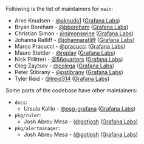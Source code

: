 Following is the list of maintainers for `main`:

- Arve Knudsen - [@aknuds1](https://github.com/aknuds1) ([Grafana Labs](https://grafana.com/))
- Bryan Boreham - [@bboreham](https://github.com/bboreham) ([Grafana Labs](https://grafana.com/))
- Christian Simon - [@simonswine](https://github.com/simonswine) ([Grafana Labs](https://grafana.com/))
- Johanna Ratliff - [@johannaratliff](https://github.com/johannaratliff) ([Grafana Labs](https://grafana.com/))
- Marco Pracucci - [@pracucci](https://github.com/pracucci) ([Grafana Labs](https://grafana.com/))
- Mauro Stettler - [@replay](https://github.com/replay) ([Grafana Labs](https://grafana.com/))
- Nick Pillitteri - [@56quarters](https://github.com/56quarters) ([Grafana Labs](https://grafana.com/))
- Oleg Zaytsev - [@colega](https://github.com/colega) ([Grafana Labs](https://grafana.com/))
- Peter Štibraný - [@pstibrany](https://github.com/pstibrany) ([Grafana Labs](https://grafana.com/))
- Tyler Reid - [@treid314](https://github.com/treid314) ([Grafana Labs](https://grafana.com/))

Some parts of the codebase have other maintainers:

- `docs`:
  - Ursula Kallio - [@osg-grafana](https://github.com/osg-grafana) ([Grafana Labs](https://grafana.com/))
- `pkg/ruler`:
  - Josh Abreu Mesa - ([@gotjosh](https://github.com/gotjosh) ([Grafana Labs](https://grafana.com/))
- `pkg/alertmanager`:
  - Josh Abreu Mesa - ([@gotjosh](https://github.com/gotjosh) ([Grafana Labs](https://grafana.com/))
